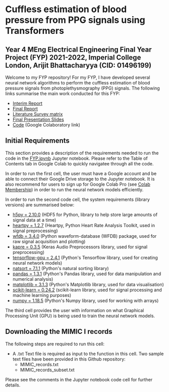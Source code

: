 # Cuffless estimation of blood pressure from PPG signals using Transformers

## Year 4 MEng Electrical Engineering Final Year Project (FYP) 2021-2022, Imperial College London, Arijit Bhattacharyya (CID: 01496199)

Welcome to my FYP repository! For my FYP, I have developed several neural network algorithms to perform the cuffless estimation of blood pressure signals from photoplethysmography (PPG) signals. The following links summarise the main work conducted for this FYP:

- [Interim Report](https://github.com/ab10918/FinalYearProject---BP-from-PPG/blob/main/Interim%20Report/main.pdf)
- [Final Report](https://github.com/ab10918/FinalYearProject---BP-from-PPG/blob/main/Final%20Report/main.pdf)
- [Literature Survey matrix](https://github.com/ab10918/FinalYearProject---BP-from-PPG/blob/main/Final%20Report/Literature%20Survey.xlsx)
- [Final Presentation Slides](https://github.com/ab10918/FinalYearProject---BP-from-PPG/blob/main/FYP%20Final%20Presentation.pptx)
- [Code](https://colab.research.google.com/drive/1QfJtCEfesJb9H2lDTL6713bSB-2qGRPy?usp=sharing) (Google Colaboratory link)

## Initial Requirements

This section provides a description of the requirements needed to run the code in the [FYP.ipynb](https://colab.research.google.com/drive/1QfJtCEfesJb9H2lDTL6713bSB-2qGRPy?usp=sharing) Jupyter notebook. Please refer to the Table of Contents tab in Google Colab to quickly navigatee through all the code.

In order to run the first cell, the user must have a Google account and be able to connect their Google Drive storage to the Jupyter notebook. It is also recommend for users to sign up for Google Colab Pro (see [Colab Membership](https://colab.research.google.com/signup)) in order to run the neural network models efficiently.

In order to run the second code cell, the system requirements (library versions) are summarised below:

- [h5py = 2.10.0](https://docs.h5py.org/en/stable/) (HDF5 for Python, library to help store large amounts of signal data at a time)
- [heartpy = 1.2.7](https://python-heart-rate-analysis-toolkit.readthedocs.io/en/latest/) (Heartpy, Python Heart Rate Analysis Toolkit, used in signal preprocessing)
- [wfdb = 3.4.0](https://wfdb.readthedocs.io/en/latest/index.html) (Python waveform-database (WFDB) package, used for raw signal acquisition and plotting)
- [kapre = 0.3.5](https://kapre.readthedocs.io/en/latest/) (Keras Audio Preprocessors library, used for signal preprocessing)
- [tensorflow-gpu = 2.4.1](https://pypi.org/project/tensorflow-gpu/) (Python's Tensorflow library, used for creating neural network models)
- [natsort = 7.1.1](https://pypi.org/project/natsort/) (Python's natural sorting library)
- [pandas = 1.3.1](https://pandas.pydata.org/docs/) (Python's Pandas library, used for data manipulation and numerical analysis)
- [matplotlib = 3.1.3](https://matplotlib.org/stable/index.html) (Python's Matplotlib library, used for data visualisation)
- [scikit-learn = 0.24.2](https://scikit-learn.org/stable/) (scikit-learn library, used for signal processing and machine learning purposes)
- [numpy = 1.18.5](https://numpy.org/doc/stable/index.html) (Python's Numpy library, used for working with arrays)

The third cell provides the user with information on what Graphical Processing Unit (GPU) is being used to train the neural network models.

## Downloading the MIMIC I records

The following steps are required to run this cell:

- A .txt Text file is required as input to the function in this cell. Two sample text files have been provided in this Github repository:
  - MIMIC_records.txt
  - MIMIC_records_subset.txt


Please see the comments in the Jupyter notebook code cell for further details.
